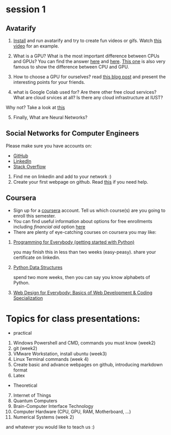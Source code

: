 # session 1

## Avatarify

1. [Install](https://github.com/alievk/avatarify#install) and run avatarify and try to create fun videos or gifs. Watch [this video](https://www.aparat.com/v/jnMY2/%D9%88%DB%8C%D8%AF%DB%8C%D9%88_%D8%A7%DB%8C%D8%B1%D8%A7%D9%86_%D9%85%D9%86_%D9%87%D9%85%D8%A7%DB%8C%D9%88%D9%86_%D8%B4%D8%AC%D8%B1%DB%8C%D8%A7%D9%86_%D9%88_%D9%87%D9%86%D8%B1%D9%86%D9%85%D8%A7%DB%8C%DB%8C_%D8%AC%D9%85%D8%B9%DB%8C_%D8%A7%D8%B2_%D9%82%D9%87%D8%B1%D9%85%D8%A7%D9%86%D8%A7%D9%86) for an example.

2. What is a GPU? What is the most important difference between CPUs and GPUs? You can find the answer [here](https://www.youtube.com/watch?v=XKOI9-G-wk8) and [here](https://www.youtube.com/watch?v=1kypaBjJ-pg). [This one](https://www.youtube.com/watch?v=-P28LKWTzrI) is also very famous to show the difference between CPU and GPU.

3. How to choose a GPU for ourselves? read [this blog post](https://www.shahrsakhtafzar.com/fa/buyer-guide/4504-best-graphic-cards-to-buy-with-price) and present the interesting points for your friends.

4. what is Google Colab used for? Are there other free cloud services? What are cloud srvices at all? Is there any cloud infrastructure at IUST?

Why not? Take a look at [this](https://ccc.iust.ac.ir/)

5. Finally, What are Neural Networks?

## Social Networks for Computer Engineers

Please make sure you have accounts on:

- [GitHub](https://github.com/)
- [LinkedIn](https://www.linkedin.com)
- [Stack Overflow](https://stackoverflow.com)

1. Find me on linkedin and add to your network :)
2. Create your first webpage on github. Read [this](https://programmingliftoff.com/create-your-first-website-on-github-pages/) if you need help.


## Coursera 

- Sign up for a [coursera](https://www.coursera.org) account. Tell us which course(s) are you going to enroll this semester.
- You can find useful information about options for free enrollments including _financial aid_ option [here](https://virgool.io/cheyab-blog/coursera-guide-for-iranians-s7aubrjoqedi)
- There are plenty of eye-catching courses on coursera you may like:

 1. [Programming for Everybody (getting started with Python)](https://www.coursera.org/learn/python?specialization=python)

    you may finish this in less than two weeks (easy-peasy). share your certificate on linkedin. 

 2. [Python Data Structures](https://www.coursera.org/learn/python-data?specialization=python)

    spend two more weeks, then you can say you know alphabets of Python.

 3. [Web Design for Everybody: Basics of Web Development & Coding Specialization](https://www.coursera.org/specializations/web-design)


# Topics for class presentations:

- practical
1. Windows Powershell and CMD, commands you must know (week2)
2. git (week2)
3. VMware Workstation, install ubuntu (week3)
4. Linux Terminal commands (week 4)
5. Create basic and advance webpages on github, introducing markdown format 
6. Latex 

- Theoretical
7. Internet of Things 
8. Quantum Computers
9. Brain-Computer Interface Technology
10. Computer Hardware (CPU, GPU, RAM, Motherboard, ...)
11. Numerical Systems (week 2)

and whatever you would like to teach us :)
